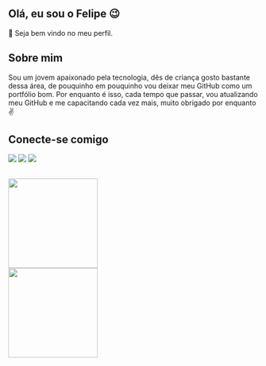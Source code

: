 ## Olá, eu sou o Felipe :wink:

:wave: Seja bem vindo no meu perfil.
## Sobre mim
Sou um jovem apaixonado pela tecnologia, dês de criança gosto bastante dessa área, de pouquinho em pouquinho vou deixar meu GitHub como um portfólio bom. Por enquanto é isso, cada tempo que passar, vou atualizando meu GitHub e me capacitando cada vez mais, muito obrigado por enquanto :v:

## Conecte-se comigo

<div>
<a href="https://www.instagram.com/souzaa.feeh/" target="_blank"><img src="https://img.shields.io/badge/-Instagram-%23E4405F?style=for-the-badge&logo=instagram&logoColor=white" target="_blank"></a>
<a href="https://www.linkedin.com/in/felipe-rodrigues-souza-13b302231/" target="_blank"><img src="https://img.shields.io/badge/-LinkedIn-%230077B5?style=for-the-badge&logo=linkedin&logoColor=white" target="_blank"></a>
<a href="https://wa.me/5516988462348"><img src="https://img.shields.io/badge/WhatsApp-25D366?style=for-the-badge&logo=whatsapp&logoColor=white" target="_blank"></a>

</div>

##

<div>
<a href="https://github.com/Felipe-Souzaa">
<img loading="lazy" height="180em" src="https://github-readme-stats.vercel.app/api/top-langs/?username=Felipe-Souzaa&layout=compact&langs_count=7&theme=dracula"/>
<br>
<img loading="lazy" height="180em" src="https://github-readme-stats.vercel.app/api?username=Felipe-Souzaa&show_icons=true&theme=dracula&include_all_commits=true&count_private=true"/>
</div>
